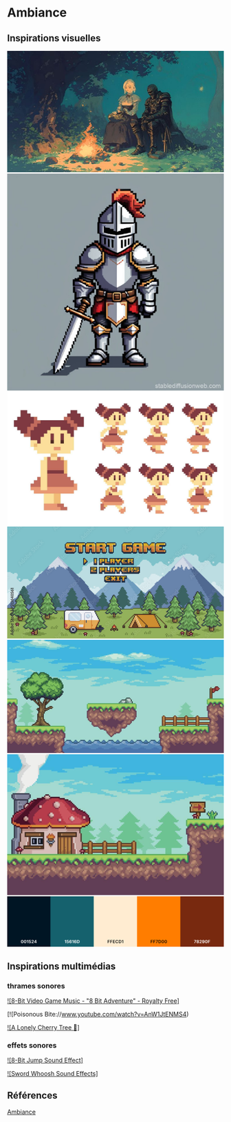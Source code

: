 # Ambiance

## Inspirations visuelles

![moodboard](/img/style.jpg)
![moodboard](/img/chevalier.jpg)
![moodboard](/img/personnage.jpg)
![moodboard](/img/menu.jpg)
![moodboard](/img/decor1.png)
![moodboard](/img/decor2.png)
![moodboard](/img/coolor.png)

## Inspirations multimédias

### thrames sonores
[![8-Bit Video Game Music - "8 Bit Adventure" - Royalty Free]](https://www.youtube.com/watch?v=vIS2L0ehagc&list=PL170TfEhZz-_5GUY4IEn6tk8dVVCj3gLI&index=4)

[![Poisonous Bite://www.youtube.com/watch?v=AnW1JtENMS4)

[![A Lonely Cherry Tree 🌸]](https://www.youtube.com/watch?v=D5L36JDKxR0)

### effets sonores
[![8-Bit Jump Sound Effect]](https://www.youtube.com/watch?v=Y8bSsRVr3Yg)

[![Sword Whoosh Sound Effects]](https://www.youtube.com/watch?v=o7nAIbtMoxQ)


## Références

[Ambiance](https://tim-montmorency.com/582523-gestion/#/contenus/2_scenarisation/30_ambiances/)
